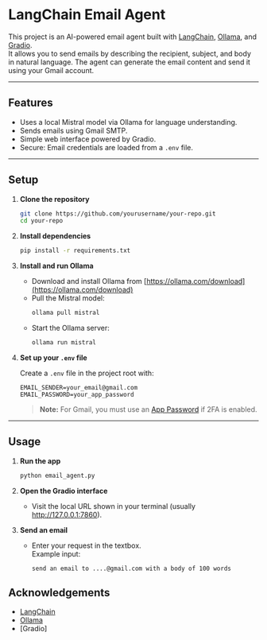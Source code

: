 # LangChain Email Agent

This project is an AI-powered email agent built with [LangChain](https://github.com/langchain-ai/langchain), [Ollama](https://ollama.com/), and [Gradio](https://gradio.app/).  
It allows you to send emails by describing the recipient, subject, and body in natural language. The agent can generate the email content and send it using your Gmail account.

---

## Features

- Uses a local Mistral model via Ollama for language understanding.
- Sends emails using Gmail SMTP.
- Simple web interface powered by Gradio.
- Secure: Email credentials are loaded from a `.env` file.

---

## Setup

1. **Clone the repository**

    ```sh
    git clone https://github.com/yourusername/your-repo.git
    cd your-repo
    ```

2. **Install dependencies**

    ```sh
    pip install -r requirements.txt
    ```

3. **Install and run Ollama**

    - Download and install Ollama from [https://ollama.com/download](https://ollama.com/download)
    - Pull the Mistral model:
      ```sh
      ollama pull mistral
      ```
    - Start the Ollama server:
      ```sh
      ollama run mistral
      ```

4. **Set up your `.env` file**

    Create a `.env` file in the project root with:
    ```
    EMAIL_SENDER=your_email@gmail.com
    EMAIL_PASSWORD=your_app_password
    ```

    > **Note:** For Gmail, you must use an [App Password](https://support.google.com/accounts/answer/185833?hl=en) if 2FA is enabled.

---

## Usage

1. **Run the app**

    ```sh
    python email_agent.py
    ```

2. **Open the Gradio interface**

    - Visit the local URL shown in your terminal (usually http://127.0.0.1:7860).

3. **Send an email**

    - Enter your request in the textbox.  
      Example input:
      ```
      send an email to ....@gmail.com with a body of 100 words
      ```

## Acknowledgements

- [LangChain](https://github.com/langchain-ai/langchain)
- [Ollama](https://ollama.com/)
- [Gradio]
